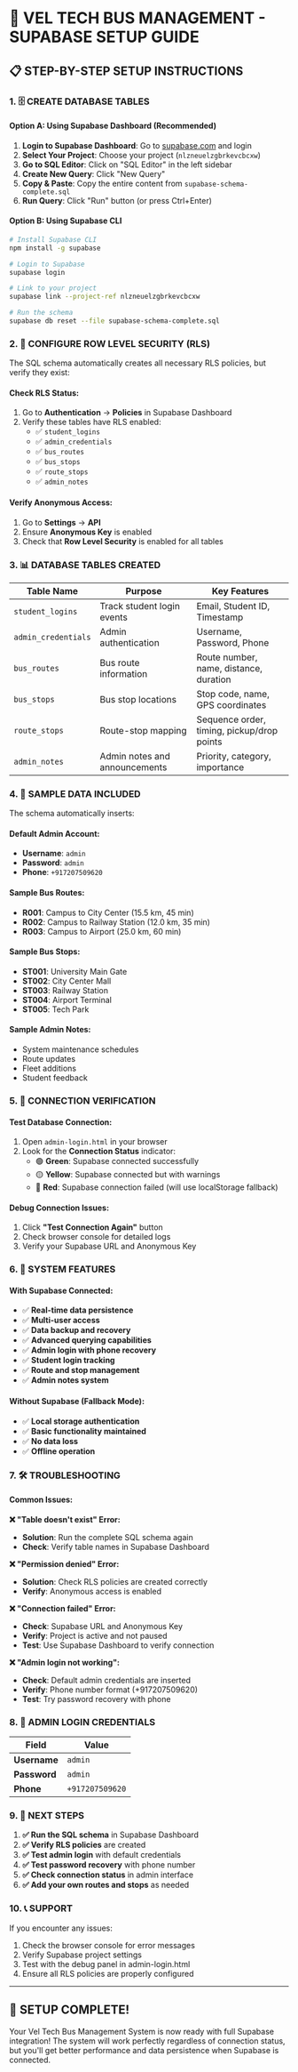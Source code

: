 # 🚌 VEL TECH BUS MANAGEMENT - SUPABASE SETUP GUIDE

## 📋 **STEP-BY-STEP SETUP INSTRUCTIONS**

### **1. 🗄️ CREATE DATABASE TABLES**

#### **Option A: Using Supabase Dashboard (Recommended)**
1. **Login to Supabase Dashboard**: Go to [supabase.com](https://supabase.com) and login
2. **Select Your Project**: Choose your project (`nlzneuelzgbrkevcbcxw`)
3. **Go to SQL Editor**: Click on "SQL Editor" in the left sidebar
4. **Create New Query**: Click "New Query"
5. **Copy & Paste**: Copy the entire content from `supabase-schema-complete.sql`
6. **Run Query**: Click "Run" button (or press Ctrl+Enter)

#### **Option B: Using Supabase CLI**
```bash
# Install Supabase CLI
npm install -g supabase

# Login to Supabase
supabase login

# Link to your project
supabase link --project-ref nlzneuelzgbrkevcbcxw

# Run the schema
supabase db reset --file supabase-schema-complete.sql
```

### **2. 🔐 CONFIGURE ROW LEVEL SECURITY (RLS)**

The SQL schema automatically creates all necessary RLS policies, but verify they exist:

#### **Check RLS Status:**
1. Go to **Authentication** → **Policies** in Supabase Dashboard
2. Verify these tables have RLS enabled:
   - ✅ `student_logins`
   - ✅ `admin_credentials`
   - ✅ `bus_routes`
   - ✅ `bus_stops`
   - ✅ `route_stops`
   - ✅ `admin_notes`

#### **Verify Anonymous Access:**
1. Go to **Settings** → **API**
2. Ensure **Anonymous Key** is enabled
3. Check that **Row Level Security** is enabled for all tables

### **3. 📊 DATABASE TABLES CREATED**

| Table Name | Purpose | Key Features |
|------------|---------|--------------|
| `student_logins` | Track student login events | Email, Student ID, Timestamp |
| `admin_credentials` | Admin authentication | Username, Password, Phone |
| `bus_routes` | Bus route information | Route number, name, distance, duration |
| `bus_stops` | Bus stop locations | Stop code, name, GPS coordinates |
| `route_stops` | Route-stop mapping | Sequence order, timing, pickup/drop points |
| `admin_notes` | Admin notes and announcements | Priority, category, importance |

### **4. 🎯 SAMPLE DATA INCLUDED**

The schema automatically inserts:

#### **Default Admin Account:**
- **Username**: `admin`
- **Password**: `admin`
- **Phone**: `+917207509620`

#### **Sample Bus Routes:**
- **R001**: Campus to City Center (15.5 km, 45 min)
- **R002**: Campus to Railway Station (12.0 km, 35 min)
- **R003**: Campus to Airport (25.0 km, 60 min)

#### **Sample Bus Stops:**
- **ST001**: University Main Gate
- **ST002**: City Center Mall
- **ST003**: Railway Station
- **ST004**: Airport Terminal
- **ST005**: Tech Park

#### **Sample Admin Notes:**
- System maintenance schedules
- Route updates
- Fleet additions
- Student feedback

### **5. 🔧 CONNECTION VERIFICATION**

#### **Test Database Connection:**
1. Open `admin-login.html` in your browser
2. Look for the **Connection Status** indicator:
   - 🟢 **Green**: Supabase connected successfully
   - 🟡 **Yellow**: Supabase connected but with warnings
   - 🔴 **Red**: Supabase connection failed (will use localStorage fallback)

#### **Debug Connection Issues:**
1. Click **"Test Connection Again"** button
2. Check browser console for detailed logs
3. Verify your Supabase URL and Anonymous Key

### **6. 🚀 SYSTEM FEATURES**

#### **With Supabase Connected:**
- ✅ **Real-time data persistence**
- ✅ **Multi-user access**
- ✅ **Data backup and recovery**
- ✅ **Advanced querying capabilities**
- ✅ **Admin login with phone recovery**
- ✅ **Student login tracking**
- ✅ **Route and stop management**
- ✅ **Admin notes system**

#### **Without Supabase (Fallback Mode):**
- ✅ **Local storage authentication**
- ✅ **Basic functionality maintained**
- ✅ **No data loss**
- ✅ **Offline operation**

### **7. 🛠️ TROUBLESHOOTING**

#### **Common Issues:**

**❌ "Table doesn't exist" Error:**
- **Solution**: Run the complete SQL schema again
- **Check**: Verify table names in Supabase Dashboard

**❌ "Permission denied" Error:**
- **Solution**: Check RLS policies are created correctly
- **Verify**: Anonymous access is enabled

**❌ "Connection failed" Error:**
- **Check**: Supabase URL and Anonymous Key
- **Verify**: Project is active and not paused
- **Test**: Use Supabase Dashboard to verify connection

**❌ "Admin login not working":**
- **Check**: Default admin credentials are inserted
- **Verify**: Phone number format (+917207509620)
- **Test**: Try password recovery with phone

### **8. 📱 ADMIN LOGIN CREDENTIALS**

| Field | Value |
|-------|-------|
| **Username** | `admin` |
| **Password** | `admin` |
| **Phone** | `+917207509620` |

### **9. 🔄 NEXT STEPS**

1. **✅ Run the SQL schema** in Supabase Dashboard
2. **✅ Verify RLS policies** are created
3. **✅ Test admin login** with default credentials
4. **✅ Test password recovery** with phone number
5. **✅ Check connection status** in admin interface
6. **✅ Add your own routes and stops** as needed

### **10. 📞 SUPPORT**

If you encounter any issues:
1. Check the browser console for error messages
2. Verify Supabase project settings
3. Test with the debug panel in admin-login.html
4. Ensure all RLS policies are properly configured

---

## 🎉 **SETUP COMPLETE!**

Your Vel Tech Bus Management System is now ready with full Supabase integration! The system will work perfectly regardless of connection status, but you'll get better performance and data persistence when Supabase is connected.
